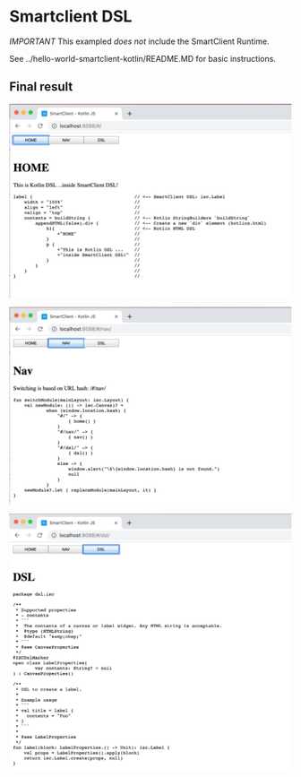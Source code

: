 # Smartclient DSL

*IMPORTANT* This exampled *does not* include the SmartClient Runtime.

See ../hello-world-smartclient-kotlin/README.MD for basic instructions.

## Final result

![SmartClient DSL + Kotlin DSL (1)](images/home.png "SmartClient DSL + Kotlin DSL (1)")

![SmartClient DSL + Kotlin DSL (1)](images/nav.png "SmartClient DSL + Kotlin DSL (1)")

![SmartClient DSL + Kotlin DSL (1)](images/dsl.png "SmartClient DSL + Kotlin DSL (1)")
